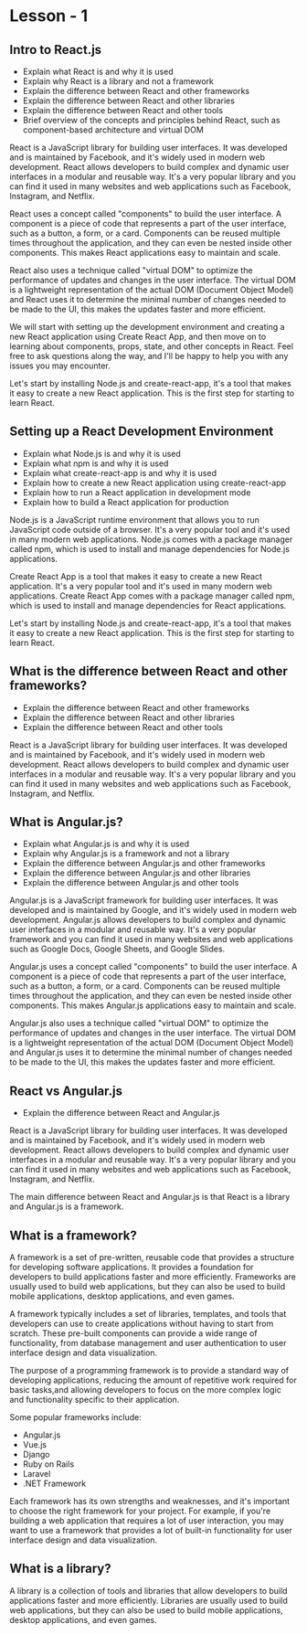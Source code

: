 # Lesson - 1

## Intro to React.js

- Explain what React is and why it is used
- Explain why React is a library and not a framework
- Explain the difference between React and other frameworks
- Explain the difference between React and other libraries
- Explain the difference between React and other tools
- Brief overview of the concepts and principles behind React, such as component-based architecture and virtual DOM

React is a JavaScript library for building user interfaces. It was developed and is maintained by Facebook, and it's widely used in modern web development. React allows developers to build complex and dynamic user interfaces in a modular and reusable way. It's a very popular library and you can find it used in many websites and web applications such as Facebook, Instagram, and Netflix.

React uses a concept called "components" to build the user interface. A component is a piece of code that represents a part of the user interface, such as a button, a form, or a card. Components can be reused multiple times throughout the application, and they can even be nested inside other components. This makes React applications easy to maintain and scale.

React also uses a technique called "virtual DOM" to optimize the performance of updates and changes in the user interface. The virtual DOM is a lightweight representation of the actual DOM (Document Object Model) and React uses it to determine the minimal number of changes needed to be made to the UI, this makes the updates faster and more efficient.

We will start with setting up the development environment and creating a new React application using Create React App, and then move on to learning about components, props, state, and other concepts in React. Feel free to ask questions along the way, and I'll be happy to help you with any issues you may encounter.

Let's start by installing Node.js and create-react-app, it's a tool that makes it easy to create a new React application. This is the first step for starting to learn React.

## Setting up a React Development Environment

- Explain what Node.js is and why it is used
- Explain what npm is and why it is used
- Explain what create-react-app is and why it is used
- Explain how to create a new React application using create-react-app
- Explain how to run a React application in development mode
- Explain how to build a React application for production

Node.js is a JavaScript runtime environment that allows you to run JavaScript code outside of a browser. It's a very popular tool and it's used in many modern web applications. Node.js comes with a package manager called npm, which is used to install and manage dependencies for Node.js applications.

Create React App is a tool that makes it easy to create a new React application. It's a very popular tool and it's used in many modern web applications. Create React App comes with a package manager called npm, which is used to install and manage dependencies for React applications.

Let's start by installing Node.js and create-react-app, it's a tool that makes it easy to create a new React application. This is the first step for starting to learn React.

## What is the difference between React and other frameworks?

- Explain the difference between React and other frameworks
- Explain the difference between React and other libraries
- Explain the difference between React and other tools

React is a JavaScript library for building user interfaces. It was developed and is maintained by Facebook, and it's widely used in modern web development. React allows developers to build complex and dynamic user interfaces in a modular and reusable way. It's a very popular library and you can find it used in many websites and web applications such as Facebook, Instagram, and Netflix.

## What is Angular.js?

- Explain what Angular.js is and why it is used
- Explain why Angular.js is a framework and not a library
- Explain the difference between Angular.js and other frameworks
- Explain the difference between Angular.js and other libraries
- Explain the difference between Angular.js and other tools

Angular.js is a JavaScript framework for building user interfaces. It was developed and is maintained by Google, and it's widely used in modern web development. Angular.js allows developers to build complex and dynamic user interfaces in a modular and reusable way. It's a very popular framework and you can find it used in many websites and web applications such as Google Docs, Google Sheets, and Google Slides.

Angular.js uses a concept called "components" to build the user interface. A component is a piece of code that represents a part of the user interface, such as a button, a form, or a card. Components can be reused multiple times throughout the application, and they can even be nested inside other components. This makes Angular.js applications easy to maintain and scale.

Angular.js also uses a technique called "virtual DOM" to optimize the performance of updates and changes in the user interface. The virtual DOM is a lightweight representation of the actual DOM (Document Object Model) and Angular.js uses it to determine the minimal number of changes needed to be made to the UI, this makes the updates faster and more efficient.

## React vs Angular.js

- Explain the difference between React and Angular.js

React is a JavaScript library for building user interfaces. It was developed and is maintained by Facebook, and it's widely used in modern web development. React allows developers to build complex and dynamic user interfaces in a modular and reusable way. It's a very popular library and you can find it used in many websites and web applications such as Facebook, Instagram, and Netflix.

The main difference between React and Angular.js is that React is a library and Angular.js is a framework.

## What is a framework?

A framework is a set of pre-written, reusable code that provides a structure for developing software applications. It provides a foundation for developers to build applications faster and more efficiently. Frameworks are usually used to build web applications, but they can also be used to build mobile applications, desktop applications, and even games.

A framework typically includes a set of libraries, templates, and tools that developers can use to create applications without having to start from scratch. These pre-built components can provide a wide range of functionality, from database management and user authentication to user interface design and data visualization.

The purpose of a programming framework is to provide a standard way of developing applications, reducing the amount of repetitive work required for basic tasks,and allowing developers to focus on the more complex logic and functionality specific to their application.

Some popular frameworks include:

- Angular.js
- Vue.js
- Django
- Ruby on Rails
- Laravel
- .NET Framework

Each framework has its own strengths and weaknesses, and it's important to choose the right framework for your project. For example, if you're building a web application that requires a lot of user interaction, you may want to use a framework that provides a lot of built-in functionality for user interface design and data visualization.

## What is a library?

A library is a collection of tools and libraries that allow developers to build applications faster and more efficiently. Libraries are usually used to build web applications, but they can also be used to build mobile applications, desktop applications, and even games.
